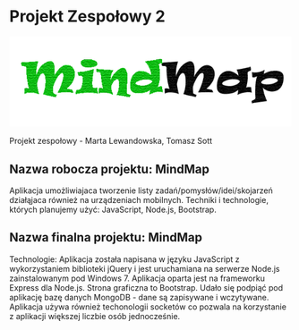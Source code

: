 Projekt Zespołowy 2
==
![logo](/public/img/logo.png)


Projekt zespołowy - Marta Lewandowska, Tomasz Sott

<h2> Nazwa robocza projektu: MindMap </h2>
Aplikacja umożliwiajaca tworzenie listy zadań/pomysłów/idei/skojarzeń działąjaca również na urządzeniach mobilnych.
Techniki i technologie, których planujemy użyć: JavaScript, Node.js, Bootstrap.

<h2> Nazwa finalna projektu: MindMap </h2>
Technologie: Aplikacja została napisana w języku JavaScript z wykorzystaniem biblioteki jQuery i jest uruchamiana na serwerze Node.js zainstalowanym pod Windows 7. Aplikacja oparta jest na frameworku Express dla Node.js. Strona graficzna to Bootstrap. Udało się podpiąć pod aplikację bazę danych MongoDB - dane są zapisywane i wczytywane. Aplikacja używa również techonologii socketów co pozwala na korzystanie z aplikacji większej liczbie osób jednocześnie.

